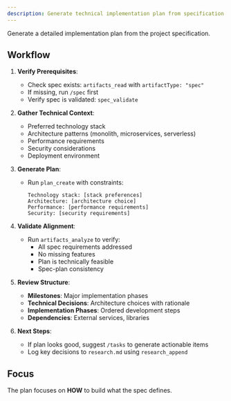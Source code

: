 ```yaml
---
description: Generate technical implementation plan from specification
---
```


Generate a detailed implementation plan from the project specification.

## Workflow

1. **Verify Prerequisites**:
   - Check spec exists: `artifacts_read` with `artifactType: "spec"`
   - If missing, run `/spec` first
   - Verify spec is validated: `spec_validate`

2. **Gather Technical Context**:
   - Preferred technology stack
   - Architecture patterns (monolith, microservices, serverless)
   - Performance requirements
   - Security considerations
   - Deployment environment

3. **Generate Plan**:
   - Run `plan_create` with constraints:
     ```
     Technology stack: [stack preferences]
     Architecture: [architecture choice]
     Performance: [performance requirements]
     Security: [security requirements]
     ```

4. **Validate Alignment**:
   - Run `artifacts_analyze` to verify:
     - All spec requirements addressed
     - No missing features
     - Plan is technically feasible
     - Spec-plan consistency

5. **Review Structure**:
   - **Milestones**: Major implementation phases
   - **Technical Decisions**: Architecture choices with rationale
   - **Implementation Phases**: Ordered development steps
   - **Dependencies**: External services, libraries

6. **Next Steps**:
   - If plan looks good, suggest `/tasks` to generate actionable items
   - Log key decisions to `research.md` using `research_append`

## Focus

The plan focuses on **HOW** to build what the spec defines.

